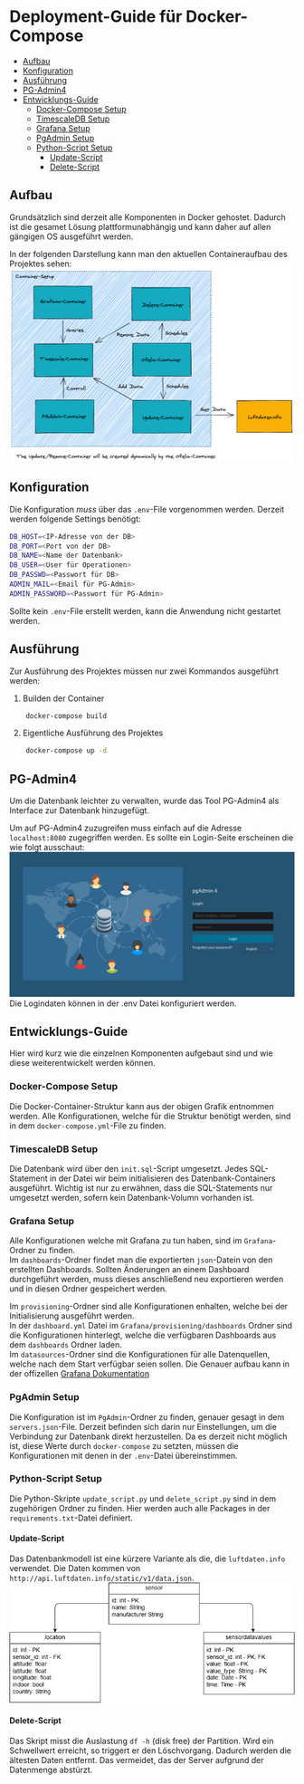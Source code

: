 # Deployment-Guide für Docker-Compose

  - [Aufbau](#aufbau)
  - [Konfiguration](#konfiguration)
  - [Ausführung](#ausführung)
  - [PG-Admin4](#pg-admin4)
  - [Entwicklungs-Guide](#entwicklungs-guide)
    - [Docker-Compose Setup](#docker-compose-setup)
    - [TimescaleDB Setup](#timescaledb-setup)
    - [Grafana Setup](#grafana-setup)
    - [PgAdmin Setup](#pgadmin-setup)
    - [Python-Script Setup](#python-script-setup)
      - [Update-Script](#update-script)
      - [Delete-Script](#delete-script)

## Aufbau
Grundsätzlich sind derzeit alle Komponenten in Docker gehostet. 
Dadurch ist die gesamet Lösung plattformunabhängig und kann daher auf allen gängigen OS ausgeführt werden.


In der folgenden Darstellung kann man den aktuellen Containeraufbau des Projektes sehen:
![Darstellung der Containerlösung](./doc/images/container_architecture.png)

## Konfiguration

Die Konfiguration *muss* über das `.env`-File vorgenommen werden.
Derzeit werden folgende Settings benötigt:

``` sh 
DB_HOST=<IP-Adresse von der DB>
DB_PORT=<Port von der DB> 
DB_NAME=<Name der Datenbank>
DB_USER=<User für Operationen>
DB_PASSWD=<Passwort für DB>
ADMIN_MAIL=<Email für PG-Admin>
ADMIN_PASSWORD=<Passwort für PG-Admin>
```

Sollte kein `.env`-File erstellt werden, kann die Anwendung nicht gestartet werden.

## Ausführung

Zur Ausführung des Projektes müssen nur zwei Kommandos ausgeführt werden:

1. Builden der Container
``` sh 
    docker-compose build
```

2. Eigentliche Ausführung des Projektes
``` sh
    docker-compose up -d
```

## PG-Admin4

Um die Datenbank leichter zu verwalten, wurde das Tool PG-Admin4 als Interface zur Datenbank hinzugefügt.

Um auf PG-Admin4 zuzugreifen muss einfach auf die Adresse `localhost:8080` zugegriffen werden.
Es sollte ein Login-Seite erscheinen die wie folgt ausschaut:
![Admin von PG-Admin](doc/images/pg_admin_login.png)
Die Logindaten können in der .env Datei konfiguriert werden.

## Entwicklungs-Guide
Hier wird kurz wie die einzelnen Komponenten aufgebaut sind und wie diese weiterentwickelt werden können.

### Docker-Compose Setup
Die Docker-Container-Struktur kann aus der obigen Grafik entnommen werden.
Alle Konfigurationen, welche für die Struktur benötigt werden, sind in dem `docker-compose.yml`-File zu finden.

### TimescaleDB Setup
Die Datenbank wird über den `init.sql`-Script umgesetzt. 
Jedes SQL-Statement in der Datei wir beim initialisieren des Datenbank-Containers ausgeführt. 
Wichtig ist nur zu erwähnen, dass die SQL-Statements nur umgesetzt werden, sofern kein Datenbank-Volumn vorhanden ist.

### Grafana Setup
Alle Konfigurationen welche mit Grafana zu tun haben, sind im `Grafana`-Ordner zu finden.  
Im `dashboards`-Ordner findet man die exportierten `json`-Datein von den erstellten Dashboards.
Sollten Änderungen an einem Dashboard durchgeführt werden, muss dieses anschließend neu exportieren werden und in diesen Ordner gespeichert werden.


Im `provisioning`-Ordner sind alle Konfigurationen enhalten, welche bei der Initialisierung ausgeführt werden.  
In der `dashboard.yml` Datei im `Grafana/provisioning/dashboards` Ordner sind die Konfigurationen hinterlegt, welche die verfügbaren Dashboards aus dem `dashboards` Ordner laden.  
Im `datasources`-Ordner sind die Konfigurationen für alle Datenquellen, welche nach dem Start verfügbar seien sollen.
Die Genauer aufbau kann in der offizellen [Grafana Dokumentation](https://grafana.com/docs/grafana/latest/administration/provisioning/)

### PgAdmin Setup
Die Konfiguration ist im `PgAdmin`-Ordner zu finden, genauer gesagt in dem `servers.json`-File.
Derzeit befinden sich darin nur Einstellungen, um die Verbindung zur Datenbank direkt herzustellen.
Da es derzeit nicht möglich ist, diese Werte durch `docker-compose` zu setzten, müssen die Konfigurationen mit denen in der `.env`-Datei übereinstimmen.

### Python-Script Setup
Die Python-Skripte `update_script.py` und `delete_script.py` sind in dem zugehörigen Ordner zu finden. Hier werden auch alle Packages in der `requirements.txt`-Datei definiert.

#### Update-Script
Das Datenbankmodell ist eine kürzere Variante als die, die `luftdaten.info` verwendet. Die Daten kommen von `http://api.luftdaten.info/static/v1/data.json`.
<br>
![Datenbankmodell](doc/images/table_definitions.png)

#### Delete-Script
Das Skript misst die Auslastung `df -h` (disk free) der Partition. Wird ein Schwellwert erreicht, so triggert er den Löschvorgang. Dadurch werden die ältesten Daten entfernt. Das vermeidet, das der Server aufgrund der Datenmenge abstürzt.
